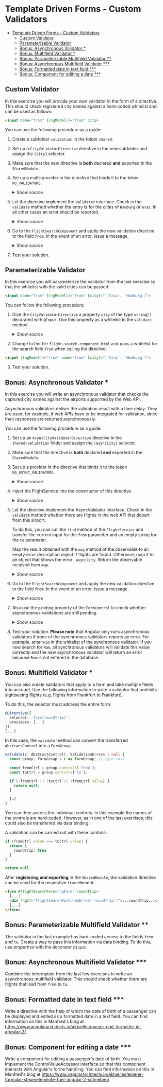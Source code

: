 # Template Driven Forms - Custom Validators

* [Template Driven Forms - Custom Validators](#template-driven-forms---custom-validators)
  * [Custom Validator](#custom-validator)
  * [Parameterizable Validator](#parameterizable-validator)
  * [Bonus: Asynchronous Validator *](#bonus-asynchronous-validator-)
  * [Bonus: Multifield Validator *](#bonus-multifield-validator-)
  * [Bonus: Parameterizable Multifield Validator **](#bonus-parametrizable-multifield-validator-)
  * [Bonus: Asynchronous Multifield Validator ***](#bonus-asynchronous-multifield-validator-)
  * [Bonus: Formatted date in text field ***](#bonus-formatted-date-in-text-field-)
  * [Bonus: Component for editing a date ***](#bonus-component-for-editing-a-date-)

## Custom Validator

In this exercise you will provide your own validator in the form of a directive. This should check registered city names against a hard-coded whitelist and can be used as follows:

```html
<input name="from" [(ngModel)]="from" city>
```

You can use the following procedure as a guide:

1. Create a subfolder ``validation`` in the folder ``shared``.

2. Set up a ``CityValidatorDirective`` directive in the new subfolder and assign the ``[city]`` selector.

3. Make sure that the new directive is **both** declared **and** exported in the ``SharedModule``.

4. Set up a multi-provider in the directive that binds it to the token ``NG_VALIDATORS``.

    <details>
    <summary>Show source</summary>
    <p>

    ```typescript
    @Directive({
      // eslint-disable-next-line @angular-eslint/directive-selector
      selector: 'input[city]',
      providers: [{
        provide: NG_VALIDATORS,
        useExisting: CityValidatorDirective,
        multi: true
      }]
    })
    export class CityValidatorDirective {
      [...]
    }    
    ```

    </p>
    </details>

5. Let the directive implement the ``Validator`` interface. Check in the ``validate`` method whether the entry is for the cities of ``Hamburg`` or ``Graz``. In all other cases an error should be reported.

    <details>
    <summary>Show source</summary>
    <p>

    ```typescript
    @Directive({
      [...]
    })
    export class CityValidatorDirective implements Validator {
      validCities = ['Graz', 'Wien', 'Hamburg', 'Berlin'];

      validate(c: AbstractControl): ValidationErrors | null {
        if (c.value && !this.validCities.includes(c.value)) {
          return {
            city: {
              actualValue: c.value,
              validCities: this.validCities
            }
          }
        }

        return null; // no error
      }
    }
    ```

    </p>
    </details>

6. Go to the ``FlightSearchComponent`` and apply the new validation directive to the field ``from``. In the event of an error, issue a message.

    <details>
    <summary>Show source</summary>
    <p>

    ```html
    <input name="from"
           [(ngModel)]="from"
           required		
           minlength="3"		
           maxlength="15"		
           pattern="[a-zA-ZäöüÄÖÜß ]*"
           city>
    [...]
   
    <!-- better add this to your Validation Errors component -->
    <div *ngIf="flightSearchForm.controls['from'].hasError('city')" class="text-danger">
      ... city ...
    </div>
    [...]
    ```

    </p>
    </details>

7. Test your solution.

## Parameterizable Validator

In this exercise you will parameterize the validator from the last exercise so that the whitelist with the valid cities can be passed:

```html
<input name="from" [(ngModel)]="from" [city]="['Graz', 'Hamburg']">
```

You can follow the following procedure:

1. Give the ``CityValidatorDirective`` a property ``city`` of the type ``string[]`` decorated with ``@Input``. Use this property as a whitelist in the ``validate`` method.

    <details>
    <summary>Show source</summary>
    <p>

    ```typescript
    @Directive({
      [...]
    })
    export class CityValidatorDirective implements Validator {
      @Input({ required: true }) city: string[] = [];

      validate(c: AbstractControl): ValidationErrors | null {
        if (c.value && !this.city.includes(c.value)) {
          return {
            city: {
              actualCity: c.value,
              validCities: this.city.join(', ')
            }
          }
        }

        return null;
      }
    }    
    ```

    </p>
    </details>

2. Change to the file ``flight-search.component.html`` and pass a whitelist for the search field ``from`` when calling the directive.

```html
<input [(ngModel)]="from" name="from" [city]="['Graz', 'Hamburg']">
```

3. Test your solution.

## Bonus: Asynchronous Validator *

In this exercise you will write an asynchronous validator that checks the captured city names against the airports supported by the Web API.

Asynchronous validators deliver the validation result with a time delay. They are used, for example, if web APIs have to be integrated for validation, since their responses are returned asynchronously.

You can use the following procedure as a guide:

1. Set up an ``AsyncCityValidatorDirective`` directive in the ``shared/validation`` folder and assign the ``[asyncCity]`` selector.

2. Make sure that the directive is **both** declared **and** exported in the ``SharedModule``.

3. Set up a provider in the directive that binds it to the token ``NG_ASYNC_VALIDATORS``.

    <details>
    <summary>Show source</summary>
    <p>

    ```typescript
    @Directive({
      // eslint-disable-next-line @angular-eslint/directive-selector
      selector: 'input[asyncCity]',
      providers: [{
        provide: NG_ASYNC_VALIDATORS,
        useExisting: AsyncCityValidatorDirective,
        multi: true
      }]
    })
    export class AsyncCityValidatorDirective {
      [...]
    }    
    ```

    </p>
    </details>

4. Inject the FlightService into the constructor of this directive.

    <details>
    <summary>Show source</summary>
    <p>

    ```typescript
    @Directive({
      [...]
    })
    export class AsyncCityValidatorDirective {
      constructor(private flightService: FlightService) {}
      [...]
    }    
    ```

    </p>
    </details>

5. Let the directive implement the AsyncValidator interface. Check in the ``validate`` method whether there are flights in the web API that depart from this airport.

   To do this, you can call the ``find`` method of the ``FlightService`` and transfer the current input for the ``from`` parameter and an empty string for the ``to`` parameter.

   Map the result obtained with the ``map`` method of the observable to an empty error description object if flights are found. Otherwise, map it to an object that shows the error `` asyncCity``. Return the observable received from ``map``.

    <details>
    <summary>Show source</summary>
    <p>

    ```typescript
    import { map, delay } from 'rxjs/operators';
    [...]

    @Directive({
    ...
    })
    export class AsyncCityValidatorDirective implements AsyncValidator {
      constructor(private flightService: FlightService) {}

      validate(c: AbstractControl): Observable<ValidationErrors | null> {
        return this.flightService.find(c.value, '').pipe(
          map(flights => (flights.length) > 0 ? null : { asyncCity: true }),
          delay(2000) // <-- delay; can be removed later...
        );
      }
    }
    ```

    </p>
    </details>

6. Go to the ``FlightSearchComponent`` and apply the new validation directive to the field ``from``. In the event of an error, issue a message.

    <details>
    <summary>Show source</summary>
    <p>

    ```html
    <input name="from" 
           [(ngModel)]="from"
           required		
           minlength="3"		
           maxlength="15"		
           pattern="[a-zA-ZäöüÄÖÜß ]*"
           asyncCity>
    [...]
    <!-- better add this to your Validation Errors component -->
    <div *ngIf="flightSearchForm.controls['from'].hasError('asyncCity')" class="text-danger">
      ... asyncCity ...
    </div>
    [...]
    ```

    </p>
    </details>

7. Also use the ``pending`` property of the ``FormControl`` to check whether asynchronous validations are still pending.

    <details>
    <summary>Show source</summary>
    <p>

    ```html
    <div *ngIf="flightSearchForm.controls['from'].pending">
      ... Executing Async Validator ...
    </div>
    [...]
    ```

    </p>
    </details>

8. Test your solution. **Please note** that Angular only runs asynchronous validators if none of the synchronous validators reports an error. For example, enter ``Rom`` in the whitelist of the synchronous validator. If you now search for ``Rom``, all synchronous validators will validate this value correctly and the new asynchronous validator will return an error because ``Rom`` is not entered in the database.

## Bonus: Multifield Validator *

You can also create validators that apply to a form and take multiple fields into account. Use the following information to write a validator that prohibits sightseeing flights (e.g. flights from Frankfurt to Frankfurt).

To do this, the selector must address the entire form:

```typescript
@Directive({
  selector: 'form[roundTrip]',
  providers: [...]
})
[...]
```

In this case, the ``validate`` method can convert the transferred ``AbstractControl`` into a ``FormGroup``:

```typescript
validate(c: AbstractControl): ValidationErrors | null {
  const group: FormGroup = c as FormGroup; // type cast

  const fromCtrl = group.controls['from'];
  const toCtrl = group.controls['to'];

  if (!fromCtrl || !toCtrl || !fromCtrl.value) {
    return null;
  }

  […]
}
```

You can then access the individual controls. In this example the names of the controls are hard-coded. However, as in one of the last exercises, this could also be transferred via data binding.

A validation can be carried out with these controls:

```typescript
if (fromCtrl.value === toCtrl.value) {
  return {
    roundTrip: true
  }
}

return null
```

After **registering and exporting** in the ``SharedModule``, the validation directive can be used for the respective ``from`` element:

```html
<form #flightSearchForm="ngForm" roundTrip>
  [...]
  <div *ngIf="flightSearchForm.hasError('roundTrip')">...roundTrip...</div>
  [...]
</form>
```

## Bonus: Parameterizable Multifield Validator **

The validator in the last example has hard-coded access to the fields ``from`` and ``to``. Create a way to pass this information via data binding. To do this, use properties with the decorator ``@Input``.

## Bonus: Asynchronous Multifield Validator ***

Combine the information from the last few exercises to write an asynchronous multifield validator. This should check whether there are flights that lead from ``from`` to ``to``.

## Bonus: Formatted date in text field ***

Write a directive with the help of which the date of birth of a passenger can be displayed and edited as a formatted date in a text field. You can find information on this in Manfred's blog at https://www.angulararchitects.io/aktuelles/parser-und-formatter-in-angular-2/.

## Bonus: Component for editing a date ***

Write a component for editing a passenger's date of birth. You must implement the ControlValueAccessor interface so that this component interacts with Angular's forms handling. You can find information on this in Manfred's blog at https://www.angulararchitects.io/aktuelles/eigene-formular-steuerelemente-fuer-angular-2-schreiben/.
